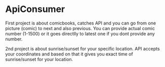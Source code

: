 # ApiConsumer
First project is about comicbooks, catches API and you can go from one picture (comic) to next and also previous.
You can provide actual comic number (1-1500) or it goes directlly to latest one if you dont provide any number.

2nd project is about sunrise/sunset for your specific location.
API accepts your coordinates and based on that it gives you exact time of sunrise/sunset for your location.
